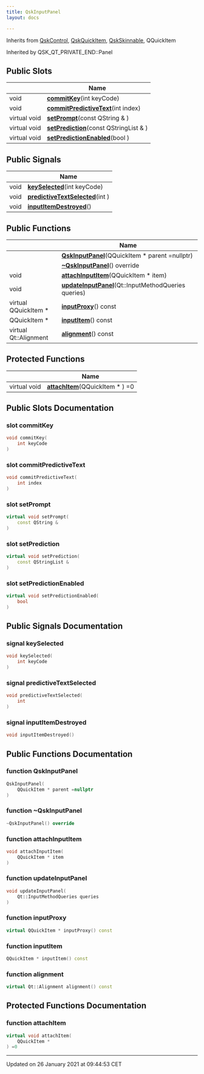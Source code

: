 ```yaml
---
title: QskInputPanel
layout: docs

---
```





Inherits from [QskControl](/docs/classes/class_qsk_control/), [QskQuickItem](/docs/classes/class_qsk_quick_item/), [QskSkinnable](/docs/classes/class_qsk_skinnable/), QQuickItem

Inherited by QSK_QT_PRIVATE_END::Panel

## Public Slots

|                | Name           |
| -------------- | -------------- |
| void | **[commitKey](/docs/classes/class_qsk_input_panel/#slot-commitkey)**(int keyCode) |
| void | **[commitPredictiveText](/docs/classes/class_qsk_input_panel/#slot-commitpredictivetext)**(int index) |
| virtual void | **[setPrompt](/docs/classes/class_qsk_input_panel/#slot-setprompt)**(const QString & ) |
| virtual void | **[setPrediction](/docs/classes/class_qsk_input_panel/#slot-setprediction)**(const QStringList & ) |
| virtual void | **[setPredictionEnabled](/docs/classes/class_qsk_input_panel/#slot-setpredictionenabled)**(bool ) |

## Public Signals

|                | Name           |
| -------------- | -------------- |
| void | **[keySelected](/docs/classes/class_qsk_input_panel/#signal-keyselected)**(int keyCode) |
| void | **[predictiveTextSelected](/docs/classes/class_qsk_input_panel/#signal-predictivetextselected)**(int ) |
| void | **[inputItemDestroyed](/docs/classes/class_qsk_input_panel/#signal-inputitemdestroyed)**() |

## Public Functions

|                | Name           |
| -------------- | -------------- |
| | **[QskInputPanel](/docs/classes/class_qsk_input_panel/#function-qskinputpanel)**(QQuickItem * parent =nullptr) |
| | **[~QskInputPanel](/docs/classes/class_qsk_input_panel/#function-~qskinputpanel)**() override |
| void | **[attachInputItem](/docs/classes/class_qsk_input_panel/#function-attachinputitem)**(QQuickItem * item) |
| void | **[updateInputPanel](/docs/classes/class_qsk_input_panel/#function-updateinputpanel)**(Qt::InputMethodQueries queries) |
| virtual QQuickItem * | **[inputProxy](/docs/classes/class_qsk_input_panel/#function-inputproxy)**() const |
| QQuickItem * | **[inputItem](/docs/classes/class_qsk_input_panel/#function-inputitem)**() const |
| virtual Qt::Alignment | **[alignment](/docs/classes/class_qsk_input_panel/#function-alignment)**() const |

## Protected Functions

|                | Name           |
| -------------- | -------------- |
| virtual void | **[attachItem](/docs/classes/class_qsk_input_panel/#function-attachitem)**(QQuickItem * ) =0 |

## Public Slots Documentation

### slot commitKey

```cpp
void commitKey(
    int keyCode
)
```


### slot commitPredictiveText

```cpp
void commitPredictiveText(
    int index
)
```


### slot setPrompt

```cpp
virtual void setPrompt(
    const QString & 
)
```


### slot setPrediction

```cpp
virtual void setPrediction(
    const QStringList & 
)
```


### slot setPredictionEnabled

```cpp
virtual void setPredictionEnabled(
    bool 
)
```


## Public Signals Documentation

### signal keySelected

```cpp
void keySelected(
    int keyCode
)
```


### signal predictiveTextSelected

```cpp
void predictiveTextSelected(
    int 
)
```


### signal inputItemDestroyed

```cpp
void inputItemDestroyed()
```


## Public Functions Documentation

### function QskInputPanel

```cpp
QskInputPanel(
    QQuickItem * parent =nullptr
)
```


### function ~QskInputPanel

```cpp
~QskInputPanel() override
```


### function attachInputItem

```cpp
void attachInputItem(
    QQuickItem * item
)
```


### function updateInputPanel

```cpp
void updateInputPanel(
    Qt::InputMethodQueries queries
)
```


### function inputProxy

```cpp
virtual QQuickItem * inputProxy() const
```


### function inputItem

```cpp
QQuickItem * inputItem() const
```


### function alignment

```cpp
virtual Qt::Alignment alignment() const
```


## Protected Functions Documentation

### function attachItem

```cpp
virtual void attachItem(
    QQuickItem * 
) =0
```


-------------------------------

Updated on 26 January 2021 at 09:44:53 CET
